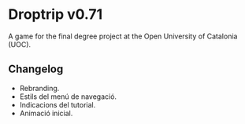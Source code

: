 # Droptrip v0.71
A game for the final degree project at the Open University of Catalonia (UOC). 

## Changelog

- Rebranding.
- Estils del menú de navegació.
- Indicacions del tutorial.
- Animació inicial.
